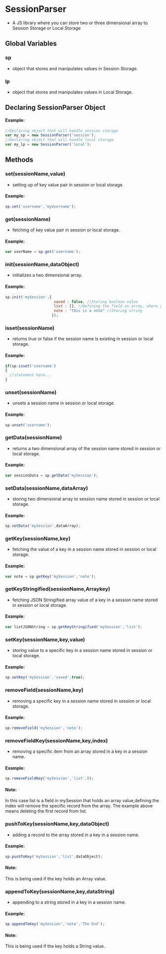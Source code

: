 # SessionParser
- A JS library where you can store two or three dimensional array to Session Storage or Local Storage

## Global Variables
### sp
  - object that stores and manipulates values in Session Storage.
### lp
  - object that stores and manipulates values in Local Storage.
  
## Declaring SessionParser Object
  #### Example:
  ```javascript
  //Declaring object that will handle session storage
  var my_sp = new SessionParser('session');
  //Declaring object that will handle local storage
  var my_lp = new SessionParser('local');
  ```
  
## Methods

### set(sessionName,value)
  - setting up of key value pair in session or local storage.
  #### Example:
  ```javascript
  sp.set('username','myUsername');
  ```
### get(sessionName)
  - fetching of key value pair in session or local storage.
  #### Example:
  ```javascript
  var userName = sp.get('username');
  ```
### init(sessionName,dataObject)
  - initializes a two dimensional array.
  #### Example:
  ```javascript
  sp.init('mySession',{
                        saved : false, //Storing boolean value
                        list : [], //Defining the field as array, where you can push data object later on
                        note : "This is a note" //Storing string
                       });
  ```
### isset(sessionName)
  - returns true or false if the session name is existing in session or local storage.
  #### Example:
  ```javascript
  if(sp.isset('username')
  {
    //statement here...
  }
  ```
### unset(sessionName)
  - unsets a session name in session or local storage.
  #### Example:
  ```javascript
  sp.unset('username');
  ```
### getData(sessionName)
  - returns a two dimensional array of the session name stored in session or local storage.
  #### Example:
  ```javascript
  var sessionData = sp.getData('mySession');
  ```
### setData(sessionName,dataArray)
  - storing two dimensional array to session name stored in session or local storage.
  #### Example:
  ```javascript
  sp.setData('mySession',dataArray);
  ```
### getKey(sessionName,key)
  - fetching the value of a key in a session name stored in session or local storage.
  #### Example:
  ```javascript
  var note = sp.getKey('mySession','note');
  ```
### getKeyStringified(sessionName,Arraykey)
  - fetching JSON Stringified array value of a key in a session name stored in session or local storage.
  #### Example:
  ```javascript
  var listJSONString = sp.getKeyStringified('mySession','list');
  ```
### setKey(sessionName,key,value)
  - storing value to a specific key in a session name stored in session or local storage.
  #### Example:
  ```javascript
  sp.setKey('mySession','saved',true);
  ```
### removeField(sessionName,key)
  - removing a specific key in a session name stored in session or local storage.
  #### Example:
  ```javascript
  sp.removeField('mySession','note');
  ```
### removeFieldKey(sessionName,key,index)
  - removing a specific item from an array stored in a key in a session name.
  #### Example:
  ```javascript
  sp.removeFieldKey('mySession','list',0);
  ```
  #### Note:
  In this case list is a field in mySession that holds an array value,defining the index will remove the specific record from the array. The example above means deleting the first record from list.
  
### pushToKey(sessionName,key,dataObject)
  - adding a record to the array stored in a key in a session name.
  #### Example:
  ```javascript
  sp.pushToKey('mySession','list',dataObject);
  ```
  #### Note:
  This is being used if the key holds an Array value.
  
### appendToKey(sessionName,key,dataString)
  - appending to a string stored in a key in a session name.
  #### Example:
  ```javascript
  sp.appendToKey('mySession','note','The End');
  ```
  #### Note:
  This is being used if the key holds a String value.
